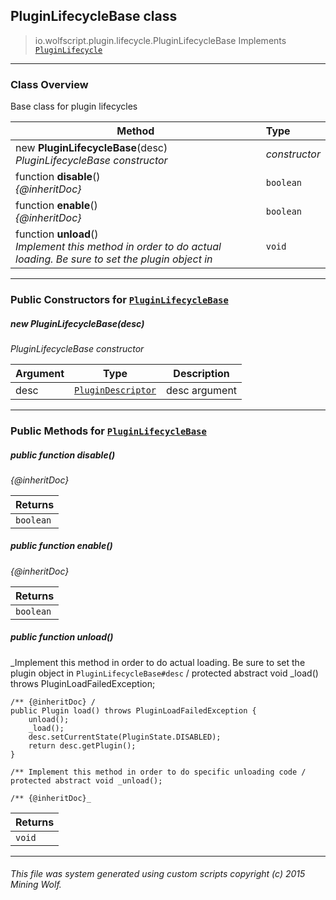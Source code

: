 ## PluginLifecycleBase __class__

>io.wolfscript.plugin.lifecycle.PluginLifecycleBase
>Implements [`PluginLifecycle`](../PluginLifecycle.md)

---

### Class Overview

Base class for plugin lifecycles

Method | Type   
--- | :--- 
new __PluginLifecycleBase__(desc) <br> _PluginLifecycleBase constructor_ | _constructor_
 function __disable__() <br> _{@inheritDoc}_ | `boolean`
 function __enable__() <br> _{@inheritDoc}_ | `boolean`
 function __unload__() <br> _Implement this method in order to do actual loading. Be sure to set the plugin object in_ | `void`



---

### Public Constructors for [`PluginLifecycleBase`](PluginLifecycleBase.md)

##### <a id='pluginlifecyclebase'></a>new __PluginLifecycleBase__(desc) 

_PluginLifecycleBase constructor_

Argument | Type | Description  
--- | --- | --- 
desc | [`PluginDescriptor`](../PluginDescriptor.md) | desc argument

---

### Public Methods for [`PluginLifecycleBase`](PluginLifecycleBase.md)

##### <a id='disable'></a>public  function __disable__()

_{@inheritDoc}_

Returns | 
--- | 
`boolean` |


##### <a id='enable'></a>public  function __enable__()

_{@inheritDoc}_

Returns | 
--- | 
`boolean` |


##### <a id='unload'></a>public  function __unload__()

_Implement this method in order to do actual loading. Be sure to set the plugin object in `PluginLifecycleBase#desc` /
    protected abstract void _load() throws PluginLoadFailedException;

    /** {@inheritDoc} /
    public Plugin load() throws PluginLoadFailedException {
        unload();
        _load();
        desc.setCurrentState(PluginState.DISABLED);
        return desc.getPlugin();
    }

    /** Implement this method in order to do specific unloading code /
    protected abstract void _unload();

    /** {@inheritDoc}_

Returns | 
--- | 
`void` |


---


###### This file was system generated using custom scripts copyright (c) 2015 Mining Wolf.
	

